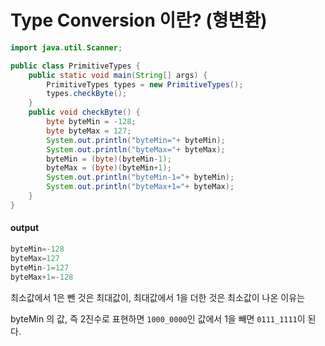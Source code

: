 # Type Conversion 이란? (형변환)

```java
import java.util.Scanner;

public class PrimitiveTypes {
	public static void main(String[] args) {
		PrimitiveTypes types = new PrimitiveTypes();
		types.checkByte();
	}
	public void checkByte() {
		byte byteMin = -128;
		byte byteMax = 127;
		System.out.println("byteMin="+ byteMin);
		System.out.println("byteMax="+ byteMax);
		byteMin = (byte)(byteMin-1);
		byteMax = (byte)(byteMin+1);
		System.out.println("byteMin-1="+ byteMin);
		System.out.println("byteMax+1="+ byteMax);
	}
}
```
#### output

```java
byteMin=-128
byteMax=127
byteMin-1=127
byteMax+1=-128
```

최소값에서 1은 뺀 것은 최대값이, 최대값에서 1을 더한 것은 최소값이 나온 이유는   

byteMin 의 값, 즉 2진수로 표현하면 ```1000_0000```인 값에서 1을 빼면 ```0111_1111```이 된다.
